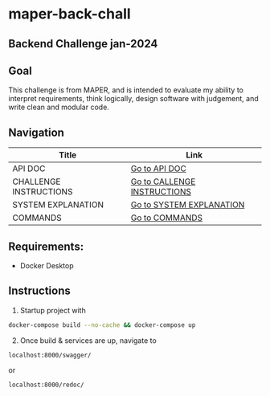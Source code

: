 # maper-back-chall

## Backend Challenge jan-2024

## Goal

This challenge is from MAPER, and is intended to evaluate my ability to interpret requirements, think logically, design software with judgement, and write clean and modular code.

## Navigation
| Title                  | Link                                               |
|------------------------|----------------------------------------------------|
| API DOC                | [Go to API DOC](./app/api/README.md)               |
| CHALLENGE INSTRUCTIONS | [Go to CALLENGE INSTRUCTIONS](./CHALLENGE.md)      |
| SYSTEM EXPLANATION     | [Go to SYSTEM EXPLANATION](./ARCHITECTURE.md)      |
| COMMANDS               | [Go to COMMANDS](./COMMANDS.md)                    |

## Requirements:

- Docker Desktop

## Instructions

1. Startup project with 

```bash
docker-compose build --no-cache && docker-compose up
```

2. Once build & services are up, navigate to 

```
localhost:8000/swagger/
```

or

```
localhost:8000/redoc/
```